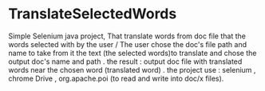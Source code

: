 # TranslateSelectedWords
Simple Selenium java project,
That translate words from doc file that the words selected with <wordToTranslate> by the user /
 The user chose the doc's file path and name to take from it the text (the selected words)to translate 
  and chose the output doc's name and path .
  the result : output doc file with translated words near the  chosen word (translated word) .
  the project use :
  selenium , chrome Drive , org.apache.poi (to read and write into doc/x files).
